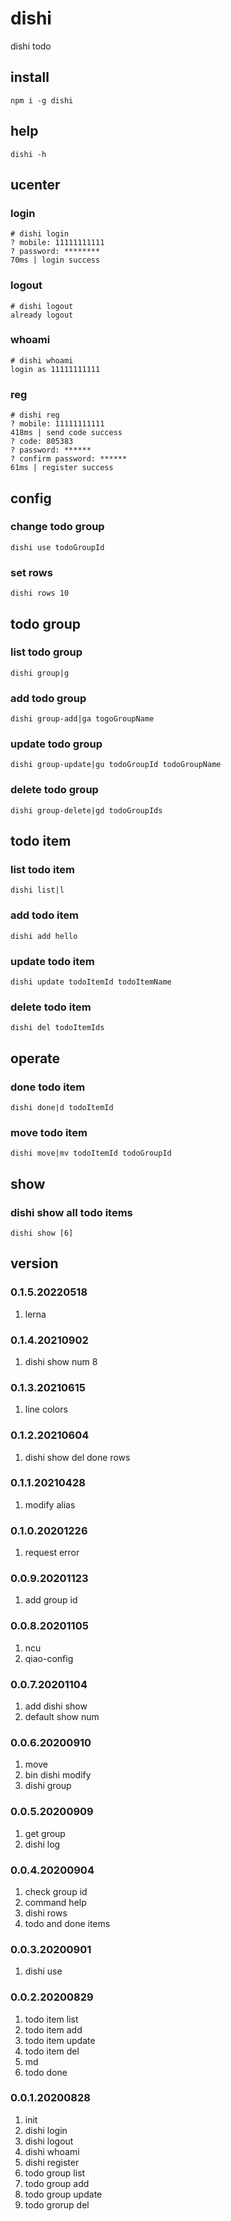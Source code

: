 # dishi

dishi todo

## install

```
npm i -g dishi
```

## help

```
dishi -h
```

## ucenter

### login

```
# dishi login
? mobile: 11111111111
? password: ********
70ms | login success
```

### logout

```
# dishi logout
already logout
```

### whoami

```
# dishi whoami
login as 11111111111
```

### reg

```
# dishi reg
? mobile: 11111111111
418ms | send code success
? code: 805383
? password: ******
? confirm password: ******
61ms | register success
```

## config

### change todo group

```
dishi use todoGroupId
```

### set rows

```
dishi rows 10
```

## todo group

### list todo group

```
dishi group|g
```

### add todo group

```
dishi group-add|ga togoGroupName
```

### update todo group

```
dishi group-update|gu todoGroupId todoGroupName
```

### delete todo group

```
dishi group-delete|gd todoGroupIds
```

## todo item

### list todo item

```
dishi list|l
```

### add todo item

```
dishi add hello
```

### update todo item

```
dishi update todoItemId todoItemName
```

### delete todo item

```
dishi del todoItemIds
```

## operate

### done todo item

```
dishi done|d todoItemId
```

### move todo item

```
dishi move|mv todoItemId todoGroupId
```

## show

### dishi show all todo items

```
dishi show [6]
```

## version

### 0.1.5.20220518

1. lerna

### 0.1.4.20210902

1. dishi show num 8

### 0.1.3.20210615

1. line colors

### 0.1.2.20210604

1. dishi show del done rows

### 0.1.1.20210428

1. modify alias

### 0.1.0.20201226

1. request error

### 0.0.9.20201123

1. add group id

### 0.0.8.20201105

1. ncu
2. qiao-config

### 0.0.7.20201104

1. add dishi show
2. default show num

### 0.0.6.20200910

1. move
2. bin dishi modify
3. dishi group

### 0.0.5.20200909

1. get group
2. dishi log

### 0.0.4.20200904

1. check group id
2. command help
3. dishi rows
4. todo and done items

### 0.0.3.20200901

1. dishi use

### 0.0.2.20200829

1. todo item list
2. todo item add
3. todo item update
4. todo item del
5. md
6. todo done

### 0.0.1.20200828

1. init
2. dishi login
3. dishi logout
4. dishi whoami
5. dishi register
6. todo group list
7. todo group add
8. todo group update
9. todo grorup del
